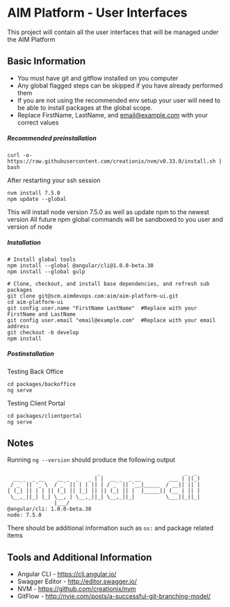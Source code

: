 # AIM Platform - User Interfaces
This project will contain all the user interfaces that will be managed under the AIM Platform

## Basic Information

* You must have git and gitflow installed on you computer
* Any global flagged steps can be skipped if you have already performed them
* If you are not using the recommended env setup your user will need to be able to install packages at the global scope.
* Replace FirstName, LastName, and email@example.com with your correct values

##### Recommended preinstallation
```
curl -o- https://raw.githubusercontent.com/creationix/nvm/v0.33.0/install.sh | bash
```
After restarting your ssh session
```
nvm install 7.5.0
npm update --global
```
This will install node version 7.5.0 as well as update npm to the newest version
All future npm global commands will be sandboxed to you user and version of node

##### Installation
```
# Install global tools
npm install --global @angular/cli@1.0.0-beta.30
npm install --global gulp

# Clone, checkout, and install base dependencies, and refresh sub packages
git clone git@scm.aimdevops.com:aim/aim-platform-ui.git
cd aim-platform-ui
git config user.name "FirstName LastName"  #Replace with your FirstName and LastName
git config user.email "email@example.com"  #Replace with your email address
git checkout -b develop
npm install
```
##### Postinstallation
Testing Back Office
```
cd packages/backoffice
ng serve
```

Testing Client Portal
```
cd packages/clientportal
ng serve
```

## Notes

Running `ng --version` should produce the following output
```
                             _                           _  _
  __ _  _ __    __ _  _   _ | |  __ _  _ __         ___ | |(_)
 / _` || '_ \  / _` || | | || | / _` || '__|_____  / __|| || |
| (_| || | | || (_| || |_| || || (_| || |  |_____|| (__ | || |
 \__,_||_| |_| \__, | \__,_||_| \__,_||_|          \___||_||_|
               |___/
@angular/cli: 1.0.0-beta.30
node: 7.5.0
```
There should be additional information such as `os:` and package related items

## Tools and Additional Information

* Angular CLI - https://cli.angular.io/
* Swagger Editor - http://editor.swagger.io/ 
* NVM - https://github.com/creationix/nvm
* GitFlow - http://nvie.com/posts/a-successful-git-branching-model/

